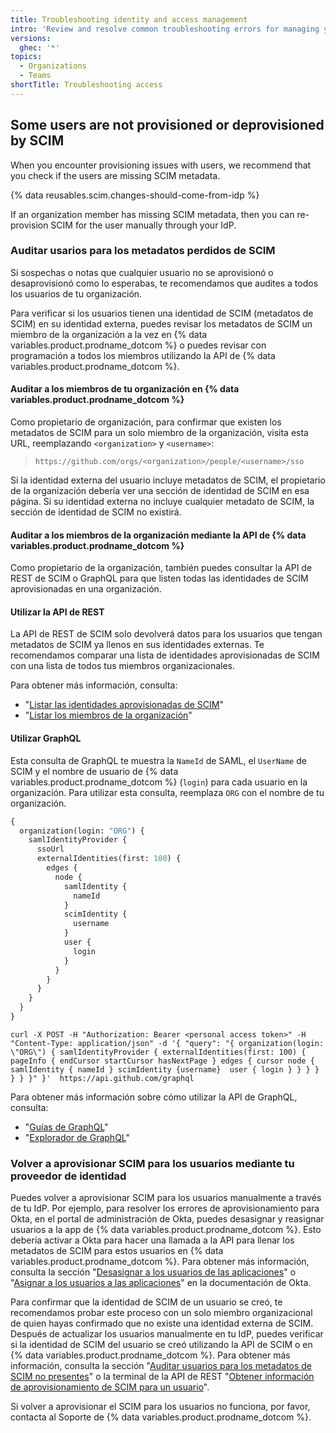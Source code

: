 ```yaml
---
title: Troubleshooting identity and access management
intro: 'Review and resolve common troubleshooting errors for managing your organization''s SAML SSO, team synchronization, or identity provider (IdP) connection.'
versions:
  ghec: '*'
topics:
  - Organizations
  - Teams
shortTitle: Troubleshooting access
---
```


## Some users are not provisioned or deprovisioned by SCIM

When you encounter provisioning issues with users, we recommend that you check if the users are missing SCIM metadata.

{% data reusables.scim.changes-should-come-from-idp %}

If an organization member has missing SCIM metadata, then you can re-provision SCIM for the user manually through your IdP.

### Auditar usarios para los metadatos perdidos de SCIM

Si sospechas o notas que cualquier usuario no se aprovisionó o desaprovisionó como lo esperabas, te recomendamos que audites a todos los usuarios de tu organización.

Para verificar si los usuarios tienen una identidad de SCIM (metadatos de SCIM) en su identidad externa, puedes revisar los metadatos de SCIM un miembro de la organización a la vez en {% data variables.product.prodname_dotcom %} o puedes revisar con programación a todos los miembros utilizando la API de {% data variables.product.prodname_dotcom %}.

#### Auditar a los miembros de tu organización en {% data variables.product.prodname_dotcom %}

Como propietario de organización, para confirmar que existen los metadatos de SCIM para un solo miembro de la organización, visita esta URL, reemplazando `<organization>` y `<username>`:

> `https://github.com/orgs/<organization>/people/<username>/sso`

Si la identidad externa del usuario incluye metadatos de SCIM, el propietario de la organización debería ver una sección de identidad de SCIM en esa página. Si su identidad externa no incluye cualquier metadato de SCIM, la sección de identidad de SCIM no existirá.

#### Auditar a los miembros de la organización mediante la API de {% data variables.product.prodname_dotcom %}

Como propietario de la organización, también puedes consultar la API de REST de SCIM o GraphQL para que listen todas las identidades de SCIM aprovisionadas en una organización.

#### Utilizar la API de REST

La API de REST de SCIM solo devolverá datos para los usuarios que tengan metadatos de SCIM ya llenos en sus identidades externas. Te recomendamos comparar una lista de identidades aprovisionadas de SCIM con una lista de todos tus miembros organizacionales.

Para obtener más información, consulta:
  - "[Listar las identidades aprovisionadas de SCIM](/rest/reference/scim#list-scim-provisioned-identities)"
  - "[Listar los miembros de la organización](/rest/reference/orgs#list-organization-members)"

#### Utilizar GraphQL

Esta consulta de GraphQL te muestra la `NameId` de SAML, el `UserName` de SCIM y el nombre de usuario de {% data variables.product.prodname_dotcom %} (`login`) para cada usuario en la organización. Para utilizar esta consulta, reemplaza `ORG` con el nombre de tu organización.

```graphql
{
  organization(login: "ORG") {
    samlIdentityProvider {
      ssoUrl
      externalIdentities(first: 100) {
        edges {
          node {
            samlIdentity {
              nameId
            }
            scimIdentity {
              username
            }
            user {
              login
            }
          }
        }
      }
    }
  }
}
```

```shell
curl -X POST -H "Authorization: Bearer <personal access token>" -H "Content-Type: application/json" -d '{ "query": "{ organization(login: \"ORG\") { samlIdentityProvider { externalIdentities(first: 100) { pageInfo { endCursor startCursor hasNextPage } edges { cursor node { samlIdentity { nameId } scimIdentity {username}  user { login } } } } } } }" }'  https://api.github.com/graphql
```

Para obtener más información sobre cómo utilizar la API de GraphQL, consulta:
   - "[Guías de GraphQL](/graphql/guides)"
   - "[Explorador de GraphQL](/graphql/overview/explorer)"

### Volver a aprovisionar SCIM para los usuarios mediante tu proveedor de identidad

Puedes volver a aprovisionar SCIM para los usuarios manualmente a través de tu IdP. Por ejemplo, para resolver los errores de aprovisionamiento para Okta, en el portal de administración de Okta, puedes desasignar y reasignar usuarios a la app de {% data variables.product.prodname_dotcom %}. Esto debería activar a Okta para hacer una llamada a la API para llenar los metadatos de SCIM para estos usuarios en {% data variables.product.prodname_dotcom %}. Para obtener más información, consulta la sección "[Desasignar a los usuarios de las aplicaciones](https://help.okta.com/en/prod/Content/Topics/users-groups-profiles/usgp-unassign-apps.htm)" o "[Asignar a los usuarios a las aplicaciones](https://help.okta.com/en/prod/Content/Topics/users-groups-profiles/usgp-assign-apps.htm)" en la documentación de Okta.

Para confirmar que la identidad de SCIM de un usuario se creó, te recomendamos probar este proceso con un solo miembro organizacional de quien hayas confirmado que no existe una identidad externa de SCIM. Después de actualizar los usuarios manualmente en tu IdP, puedes verificar si la identidad de SCIM del usuario se creó utilizando la API de SCIM o en {% data variables.product.prodname_dotcom %}. Para obtener más información, consulta la sección "[Auditar usuarios para los metadatos de SCIM no presentes](#auditing-users-for-missing-scim-metadata)" o la terminal de la API de REST "[Obtener información de aprovisionamiento de SCIM para un usuario](/rest/reference/scim#get-scim-provisioning-information-for-a-user)".

Si volver a aprovisionar el SCIM para los usuarios no funciona, por favor, contacta al Soporte de {% data variables.product.prodname_dotcom %}.
